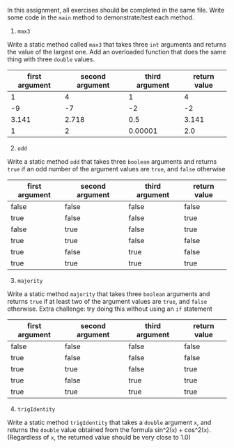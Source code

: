In this assignment, all exercises should be completed in the same file. Write some code in the `main` method to demonstrate/test each method.

1. `max3`

Write a static method called `max3` that takes three `int` arguments and returns the value of the largest one. Add an overloaded function that does the same thing with three `double` values.

first argument | second argument | third argument | return value
---|---|---|---
1 | 4 | 1 | 4
-9 | -7 | -2 | -2
3.141 | 2.718 | 0.5 | 3.141
1 | 2 | 0.00001 | 2.0

2. `odd`

Write a static method `odd` that takes three `boolean` arguments and returns `true` if an odd number of the argument values are `true`, and `false` otherwise

first argument | second argument | third argument | return value
---|---|---|---
false | false | false | false
true | false | false | true
false | true | false | true
true | true | false | false
true | false | true | false
true | true | true | true

3. `majority`

Write a static method `majority` that takes three `boolean` arguments and returns `true` if at least two of the argument values are `true`, and `false` otherwise. Extra challenge: try doing this without using an `if` statement

first argument | second argument | third argument | return value
---|---|---|---
false | false | false | false
true | false | false | false
true | true | false | true
true | false | true | true
true | true | true | true

4. `trigIdentity`

Write a static method `trigIdentity` that takes a `double` argument `x`, and returns the `double` value obtained from the formula sin^2(`x`) + cos^2(`x`). (Regardless of `x`, the returned value should be very close to 1.0)